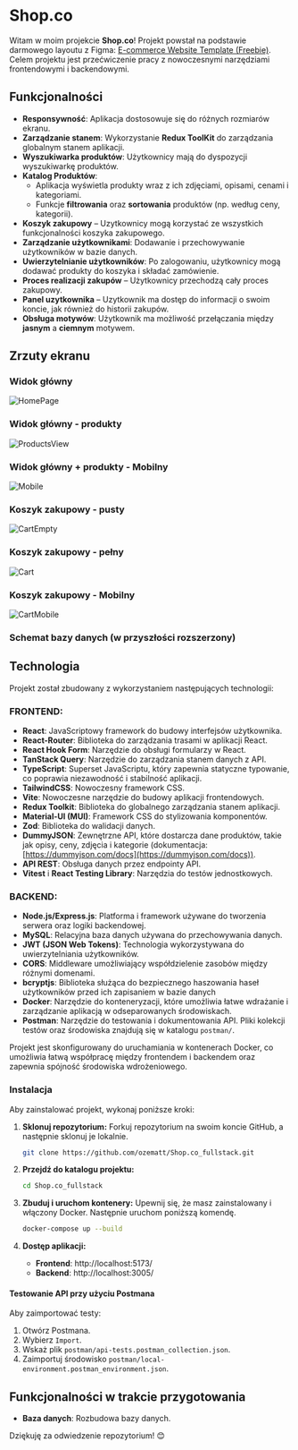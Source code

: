 # Shop.co

Witam w moim projekcie **Shop.co**! Projekt powstał na podstawie darmowego layoutu z Figma: [E-commerce Website Template (Freebie)](https://www.figma.com/community/file/1273571982885059508/e-commerce-website-template-freebie). Celem projektu jest przećwiczenie pracy z nowoczesnymi narzędziami frontendowymi i backendowymi.


## Funkcjonalności

- **Responsywność**: Aplikacja dostosowuje się do różnych rozmiarów ekranu.
- **Zarządzanie stanem**: Wykorzystanie **Redux ToolKit** do zarządzania globalnym stanem aplikacji.
- **Wyszukiwarka produktów**: Użytkownicy mają do dyspozycji wyszukiwarkę produktów.
- **Katalog Produktów**:
  - Aplikacja wyświetla produkty wraz z ich zdjęciami, opisami, cenami i kategoriami.
  - Funkcje **filtrowania** oraz **sortowania** produktów (np. według ceny, kategorii).
- **Koszyk zakupowy** – Uzytkownicy mogą korzystać ze wszystkich funkcjonalności koszyka zakupowego.
- **Zarządzanie użytkownikami**: Dodawanie i przechowywanie użytkowników w bazie danych.
- **Uwierzytelnianie użytkowników**: Po zalogowaniu, użytkownicy mogą dodawać produkty do koszyka i składać zamówienie.
- **Proces realizacji zakupów** – Użytkownicy przechodzą cały proces zakupowy.
- **Panel uzytkownika** – Uzytkownik ma dostęp do informacji o swoim koncie, jak również do historii zakupów.
- **Obsługa motywów**: Użytkownik ma możliwość przełączania między **jasnym** a **ciemnym** motywem.

## Zrzuty ekranu

### Widok główny

![HomePage](./app/screenshots/HomePage.png)

### Widok główny - produkty

![ProductsView](./app/screenshots/ProductsView.png)

### Widok główny + produkty - Mobilny

![Mobile](./app/screenshots/Mobile.png)

### Koszyk zakupowy - pusty

![CartEmpty](./app/screenshots/CartEmpty.png)

### Koszyk zakupowy - pełny

![Cart](./app/screenshots/Cart.png)

### Koszyk zakupowy - Mobilny

![CartMobile](./app/screenshots/CartMobile.png)

### Schemat bazy danych (w przyszłości rozszerzony)

## Technologia

Projekt został zbudowany z wykorzystaniem następujących technologii:

### FRONTEND:

- **React**: JavaScriptowy framework do budowy interfejsów użytkownika.
- **React-Router**: Biblioteka do zarządzania trasami w aplikacji React.
- **React Hook Form**: Narzędzie do obsługi formularzy w React.
- **TanStack Query**: Narzędzie do zarządzania stanem danych z API.
- **TypeScript**: Superset JavaScriptu, który zapewnia statyczne typowanie, co poprawia niezawodność i stabilność aplikacji.
- **TailwindCSS**: Nowoczesny framework CSS.
- **Vite**: Nowoczesne narzędzie do budowy aplikacji frontendowych.
- **Redux Toolkit**: Biblioteka do globalnego zarządzania stanem aplikacji.
- **Material-UI (MUI)**: Framework CSS do stylizowania komponentów.
- **Zod**: Biblioteka do walidacji danych.
- **DummyJSON**: Zewnętrzne API, które dostarcza dane produktów, takie jak opisy, ceny, zdjęcia i kategorie (dokumentacja: [https://dummyjson.com/docs](https://dummyjson.com/docs)).
- **API REST**: Obsługa danych przez endpointy API.
- **Vitest** i **React Testing Library**: Narzędzia do testów jednostkowych.


### BACKEND:

- **Node.js/Express.js**: Platforma i framework używane do tworzenia serwera oraz logiki backendowej.
- **MySQL**: Relacyjna baza danych używana do przechowywania danych.
- **JWT (JSON Web Tokens)**: Technologia wykorzystywana do uwierzytelniania użytkowników.
- **CORS**: Middleware umożliwiający współdzielenie zasobów między różnymi domenami.
- **bcryptjs**: Biblioteka służąca do bezpiecznego haszowania haseł użytkowników przed ich zapisaniem w bazie danych
- **Docker**: Narzędzie do konteneryzacji, które umożliwia łatwe wdrażanie i zarządzanie aplikacją w odseparowanych środowiskach.
- **Postman**: Narzędzie do testowania i dokumentowania API. Pliki kolekcji testów oraz środowiska znajdują się w katalogu `postman/`.

Projekt jest skonfigurowany do uruchamiania w kontenerach Docker, co umożliwia łatwą współpracę między frontendem i backendem oraz zapewnia spójność środowiska wdrożeniowego.

### Instalacja

Aby zainstalować projekt, wykonaj poniższe kroki:


1. **Sklonuj repozytorium:**
   Forkuj repozytorium na swoim koncie GitHub, a następnie sklonuj je lokalnie.
   ```sh
   git clone https://github.com/ozematt/Shop.co_fullstack.git
   ```
2. **Przejdź do katalogu projektu:**
   ```sh
   cd Shop.co_fullstack
   ```
   
3. **Zbuduj i uruchom kontenery:**
   Upewnij się, że masz zainstalowany i włączony Docker. Następnie uruchom poniższą komendę.
   ```sh
   docker-compose up --build
   ```

5. **Dostęp aplikacji:**
   - **Frontend**: http://localhost:5173/
   - **Backend**: http://localhost:3005/


#### Testowanie API przy użyciu Postmana

Aby zaimportować testy:
1. Otwórz Postmana.
2. Wybierz `Import`.
3. Wskaż plik `postman/api-tests.postman_collection.json`.
4. Zaimportuj środowisko `postman/local-environment.postman_environment.json`.

## Funkcjonalności w trakcie przygotowania

- **Baza danych**: Rozbudowa bazy danych.

Dziękuję za odwiedzenie repozytorium! 😊
